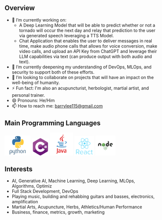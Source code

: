 ## Overview

- 🔭 I’m currently working on:
  - A Deep Learning Model that will be able to predict whether or not a tornado will occur the next day and relay that prediction to the user via generated speech leveraging a TTS Model.
  - Chat Application that enables the user to deliver messages in real time, make audio phone calls that allows for voice conversion, make video calls, and upload an API Key from ChatGPT and leverage their LLM capabilities via text (can produce output with both audio and text).
- 🌱 I’m currently deepening my understanding of DevOps, MLOps, and security to support both of these efforts.
- 👯 I’m looking to collaborate on projects that will have an impact on the well-being of humanity.
- ⚡ Fun fact: I'm also an acupuncturist, herbologist, martial artist, and personal trainer.
- 😄 Pronouns: He/Him
- 📫 How to reach me: barrylee115@gmail.com

## Main Programming Languages
<div>
  <img src="https://github.com/barrylee111/barrylee111/blob/main/Logos/python-logo.png" alt="Python" width="85px">  
  <img src="https://github.com/barrylee111/barrylee111/blob/main/Logos/csharp-logo.png" alt="C#" width="55px">
  <img src="https://github.com/barrylee111/barrylee111/blob/main/Logos/java-logo.png" alt="Java" width="75px">
  <img src="https://github.com/barrylee111/barrylee111/blob/main/Logos/react-logo.webp" alt="React" width="65px">
  <img src="https://github.com/barrylee111/barrylee111/blob/main/Logos/nodejs-logo.png" alt="NodeJS" width="65px">
</div>

## Interests
- AI, Generative AI, Machine Learning, Deep Learning, MLOps, Algorithms, Optimiz
- Full Stack Development, DevOps
- Playing music, building and rehabbing guitars and basses, electronics, amplification
- Martial Arts, Acupuncture, Herbs, Athletics/Human Performance
- Business, finance, metrics, growth, marketing
